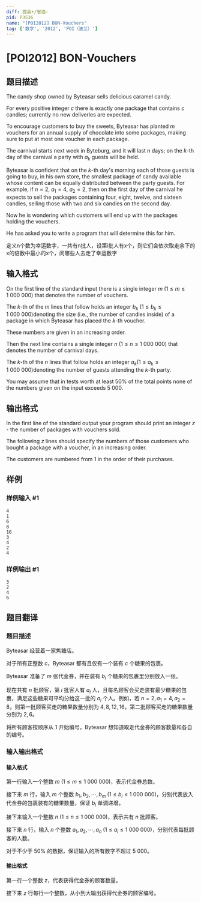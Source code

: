 ```yaml
---
diff: 提高+/省选-
pid: P3536
name: "[POI2012] BON-Vouchers"
tag: ['数学', '2012', 'POI（波兰）']
---
```

# [POI2012] BON-Vouchers
## 题目描述

The candy shop owned by Byteasar sells delicious caramel candy.

For every positive integer $c$ there is exactly one package that contains $c$ candies; currently no new deliveries are expected.

To encourage customers to buy the sweets, Byteasar has planted $m$ vouchers for an annual supply of chocolate into some packages,  making sure to put at most one voucher in each package.

The carnival starts next week in Byteburg, and it will last $n$ days;  on the $k$-th day of the carnival a party with $a_k$ guests will be held.

Byteasar is confident that on the $k$-th day's morning each of those guests is going to buy, in his own store, the smallest package  of candy available whose content can be equally distributed between the party guests.  For example, if $n=2$, $a_1=4$, $a_2=2$,  then on the first day of the carnival he expects to sell the packages containing four, eight, twelve, and sixteen candies, selling  those with two and six candies on the second day.

Now he is wondering which customers will end up with the packages holding the vouchers.

He has asked you to write a program that will determine this for him.

定义n个数为幸运数字，一共有n批人，设第i批人有x个，则它们会依次取走余下的x的倍数中最小的x个，问哪些人去走了幸运数字

## 输入格式

On the first line of the standard input there is a single integer $m$ ($1\le m\le 1\ 000\ 000$) that denotes the number of vouchers.

The $k$-th of the $m$ lines that follow holds an integer $b_k$ ($1\le b_k\le 1\ 000\ 000$)denoting the size (i.e., the number of candies inside) of a package in which Byteasar has placed the $k$-th voucher.

These numbers are given in an increasing order.

Then the next line contains a single integer $n$ ($1\le n\le 1\ 000\ 000$) that denotes the number of carnival days.

The $k$-th of the $n$ lines that follow holds an integer $a_k$($1\le a_k\le 1\ 000\ 000$)denoting the number of guests attending the $k$-th party.

You may assume that in tests worth at least 50% of the total points none of the numbers given on the input exceeds $5\ 000$.

## 输出格式

In the first line of the standard output your program should print an integer $z$ - the number of packages with vouchers sold.

The following $z$ lines should specify the numbers of those customers who bought a package with a voucher, in an increasing order.

The customers are numbered from $1$ in the order of their purchases.

## 样例

### 样例输入 #1
```
4
1
6
8
16
3
4
2
4
```
### 样例输出 #1
```
3
2
4
6
```
## 题目翻译

### 题目描述

Byteasar 经营着一家焦糖店。

对于所有正整数 $c$，Byteasar 都有且仅有一个装有 $c$ 个糖果的包裹。

Byteasar 准备了 $m$ 张代金券，并在装有 $b_i$ 个糖果的包裹里分别放入一张。

现在共有 $n$ 批顾客，第 $i$ 批客人有 $a_i$ 人，且每名顾客会买走装有最少糖果的包裹，满足这些糖果可平均分给这一批的 $a_i$ 个人。例如，若 $n = 2, a_1 = 4, a_2 = 8$，则第一批顾客买走的糖果数量分别为  $4, 8, 12, 16$，第二批顾客买走的糖果数量分别为 $2, 6$。

将所有顾客按顺序从 $1$ 开始编号，Byteasar 想知道取走代金券的顾客数量和各自的编号。

### 输入输出格式
#### 输入格式

第一行输入一个整数 $m$ ($1 \le m \le 1\ 000\ 000$)，表示代金券总数。

接下来 $m$ 行，输入 $m$ 个整数 $b_1,b_2,\cdots, b_m$ ($1 \le b_i \le 1\ 000\ 000$)，分别代表放入代金券的包裹装有的糖果数量，保证 $b_i$ 单调递增。

接下来输入一个整数 $n$ ($1 \le n \le 1\ 000\ 000$)，表示共有 $n$ 批顾客。

接下来 $n$ 行，输入 $n$ 个整数 $a_1,a_2,\cdots, a_n$ ($1 \le a_i \le 1\ 000\ 000$)，分别代表每批顾客的人数。

对于不少于 $50\%$ 的数据，保证输入的所有数字不超过 $5\ 000$。

#### 输出格式
第一行一个整数 $z$，代表获得代金券的顾客数量。

接下来 $z$ 行每行一个整数，从小到大输出获得代金券的顾客编号。
